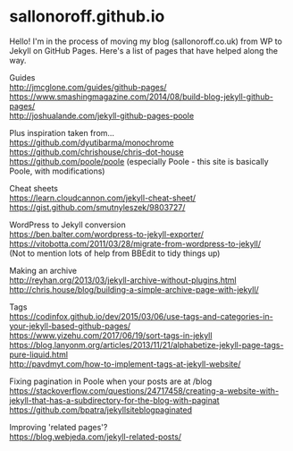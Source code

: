 # sallonoroff.github.io

Hello! I'm in the process of moving my blog (sallonoroff.co.uk) from WP to Jekyll on GitHub Pages. Here's a list of pages that have helped along the way.  
  
Guides  
http://jmcglone.com/guides/github-pages/  
https://www.smashingmagazine.com/2014/08/build-blog-jekyll-github-pages/  
http://joshualande.com/jekyll-github-pages-poole  
  
Plus inspiration taken from...  
https://github.com/dyutibarma/monochrome  
https://github.com/chrishouse/chris-dot-house  
https://github.com/poole/poole (especially Poole - this site is basically Poole, with modifications)  
  
Cheat sheets  
https://learn.cloudcannon.com/jekyll-cheat-sheet/  
https://gist.github.com/smutnyleszek/9803727/  
  
WordPress to Jekyll conversion  
https://ben.balter.com/wordpress-to-jekyll-exporter/  
https://vitobotta.com/2011/03/28/migrate-from-wordpress-to-jekyll/  
(Not to mention lots of help from BBEdit to tidy things up)  

Making an archive    
http://reyhan.org/2013/03/jekyll-archive-without-plugins.html  
http://chris.house/blog/building-a-simple-archive-page-with-jekyll/  
  
Tags  
https://codinfox.github.io/dev/2015/03/06/use-tags-and-categories-in-your-jekyll-based-github-pages/  
https://www.yizehu.com/2017/06/19/sort-tags-in-jekyll  
https://blog.lanyonm.org/articles/2013/11/21/alphabetize-jekyll-page-tags-pure-liquid.html  
http://pavdmyt.com/how-to-implement-tags-at-jekyll-website/  
  
Fixing pagination in Poole when your posts are at /blog  
https://stackoverflow.com/questions/24717458/creating-a-website-with-jekyll-that-has-a-subdirectory-for-the-blog-with-paginat  
https://github.com/bpatra/jekyllsiteblogpaginated  
  
Improving 'related pages'?  
https://blog.webjeda.com/jekyll-related-posts/  

